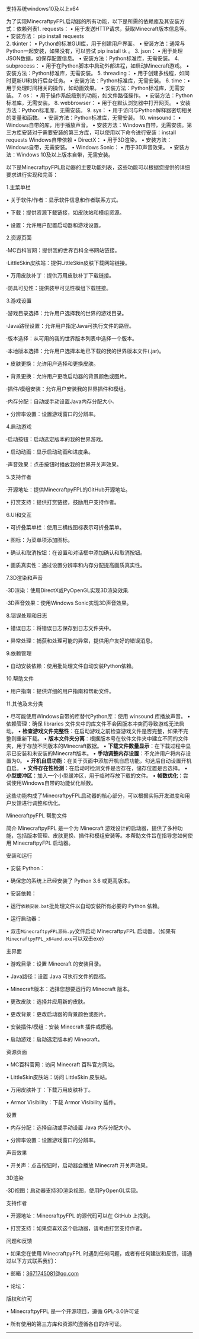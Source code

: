 支持系统windows10及以上x64

为了实现MinecraftpyFPL启动器的所有功能，以下是所需的依赖库及其安装方式：依赖列表1. requests：
• 用于发送HTTP请求，获取Minecraft版本信息等。
• 安装方法：  pip install requests  
2. tkinter：
• Python的标准GUI库，用于创建用户界面。
• 安装方法：通常与Python一起安装，如果没有，可以尝试  pip install tk  。
3. json：
• 用于处理JSON数据，如保存配置信息。
• 安装方法：Python标准库，无需安装。
4. subprocess：
• 用于在Python脚本中启动外部进程，如启动Minecraft游戏。
• 安装方法：Python标准库，无需安装。
5. threading：
• 用于创建多线程，如同时更新UI和执行后台任务。
• 安装方法：Python标准库，无需安装。
6. time：• 用于处理时间相关的操作，如动画效果。
• 安装方法：Python标准库，无需安装。
7. os：
• 用于操作系统级别的功能，如文件路径操作。
• 安装方法：Python标准库，无需安装。
8. webbrowser：
• 用于在默认浏览器中打开网页。
• 安装方法：Python标准库，无需安装。
9. sys：
• 用于访问与Python解释器密切相关的变量和函数。
• 安装方法：Python标准库，无需安装。
10. winsound：
• Windows自带的库，用于播放声音。
• 安装方法：Windows自带，无需安装。第三方库安装对于需要安装的第三方库，可以使用以下命令进行安装：install requests
Windows自带依赖
• DirectX：
• 用于3D渲染。
• 安装方法：Windows自带，无需安装。
• Windows Sonic：
• 用于3D声音效果。
• 安装方法：Windows 10及以上版本自带，无需安装。




以下是MinecraftpyFPL启动器的主要功能列表，这些功能可以根据您提供的详细要求进行实现和完善：


1.主菜单栏

• 关于软件/作者：显示软件信息和作者联系方式。

• 下载：提供资源下载链接，如皮肤站和模组资源。

• 设置：允许用户配置启动器和游戏设置。


2.资源页面

·MC百科官网：提供我的世界百科全书网站链接。

·LittleSkin皮肤站：提供LittleSkin皮肤下载网站链接。

• 万用皮肤补丁：提供万用皮肤补丁下载链接。

·防具可见性：提供装甲可见性模组下载链接。


3.游戏设置

·游戏目录选择：允许用户选择我的世界的游戏目录。

·Java路径设置：允许用户指定Java可执行文件的路径。

·版本选择：从可用的我的世界版本列表中选择一个版本。

·本地版本选择：允许用户选择本地已下载的我的世界版本文件(.jar)。

• 皮肤更换：允许用户选择和更换皮肤。

• 背景更换：允许用户更改启动器的背景颜色或图片。

·插件/模组安装：允许用户安装我的世界插件和模组。

·内存分配：自动或手动设置Java内存分配大小.

• 分辨率设置：设置游戏窗口的分辨率。


4.启动游戏

·启动按钮：启动选定版本的我的世界游戏。

• 启动动画：显示启动动画和进度条。

·声音效果：点击按钮时播放我的世界开关声效果。


5.支持作者

·开源地址：提供MinecraftpyFPL的GitHub开源地址。

• 打赏支持：提供打赏链接，鼓励用户支持作者。


6.UI和交互

• 可折叠菜单栏：使用三横线图标表示可折叠菜单。

• 图标：为菜单项添加图标。

• 确认和取消按钮：在设置和对话框中添加确认和取消按钮。

• 画质真实性：通过设置分辨率和内存分配提高画质真实性。


7.3D渲染和声音

·3D渲染：使用DirectX或PyOpenGL实现3D渲染效果.

·3D声音效果：使用Windows Sonic实现3D声音效果。


8.错误处理和日志

• 错误日志：将错误日志保存到日志文件夹中。

• 异常处理：捕获和处理可能的异常，提供用户友好的错误消息。


9.依赖管理

• 自动安装依赖：使用批处理文件自动安装Python依赖。


10.帮助文件

• 用户指南：提供详细的用户指南和帮助文件。


11.其他及未分类

• 尽可能使用Windows自带的库替代Python库：使用  winsound  库播放声音。
•依赖管理：确保  libraries  文件夹中的库文件不会因版本冲突而导致游戏无法启动。
 • **检查游戏文件完整性**：在启动游戏之前检查游戏文件是否完整，如果不完整则重新下载。
• **版本文件夹分离**：根据版本号在软件文件夹中建立不同的文件夹，用于存放不同版本的Minecraft数据。
• **下载文件数量显示**：在下载过程中显示已安装和未安装的Minecraft版本。
• **手动调整内存设置**：不允许用户将内存设置为0。
• **开机自启功能**：在关于页面中添加开机自启功能，勾选后自动设置开机自启。
• **文件存在性检测**：在启动时检测文件是否存在，储存位置是否选择。
• **小型缓冲区**：加入一个小型缓冲区，用于临时存放下载的文件。
• **帧数优化**：尝试使用Windows自带的功能优化帧数。

这些功能构成了MinecraftpyFPL启动器的核心部分，可以根据实际开发进度和用户反馈进行调整和优化。




MinecraftpyFPL 帮助文件


简介
MinecraftpyFPL 是一个为 Minecraft 游戏设计的启动器，提供了多种功能，包括版本管理、皮肤更换、插件和模组安装等。本帮助文件旨在指导您如何使用 MinecraftpyFPL 启动器。


安装和运行

• 安装 Python：

• 确保您的系统上已经安装了 Python 3.6 或更高版本。


• 安装依赖：

• 运行`依赖安装.bat`批处理文件以自动安装所有必要的 Python 依赖。


• 运行启动器：

• 双击`MinecraftpyFPL源码.py`文件启动 MinecraftpyFPL 启动器。（如果有`MinecraftpyFPL_x64amd.exe`可以双击exe）


主界面

• 游戏目录：设置 Minecraft 的安装目录。

• Java路径：设置 Java 可执行文件的路径。

• Minecraft版本：选择您想要运行的 Minecraft 版本。

• 更改皮肤：选择并应用新的皮肤。

• 更改背景：更改启动器的背景颜色或图片。

• 安装插件/模组：安装 Minecraft 插件或模组。

• 启动游戏：启动选定版本的 Minecraft。


资源页面

• MC百科官网：访问 Minecraft 百科官方网站。

• LittleSkin皮肤站：访问 LittleSkin 皮肤站。

• 万用皮肤补丁：下载万用皮肤补丁。

• Armor Visibility：下载 Armor Visibility 插件。


设置

• 内存分配：选择自动或手动设置 Java 内存分配大小。

• 分辨率设置：设置游戏窗口的分辨率。


声音效果

• 开关声：点击按钮时，启动器会播放 Minecraft 开关声效果。


3D渲染

·3D视图：启动器支持3D渲染视图，使用PyOpenGL实现。


支持作者

• 开源地址：MinecraftpyFPL 的源代码可以在 GitHub 上找到。

• 打赏支持：如果您喜欢这个启动器，请考虑打赏支持作者。


问题和反馈

• 如果您在使用 MinecraftpyFPL 时遇到任何问题，或者有任何建议和反馈，请通过以下方式联系我们：

• 邮箱：3671745081@qq.com

• 论坛：


版权和许可

• MinecraftpyFPL 是一个开源项目，遵循 GPL-3.0许可证

• 所有使用的第三方库和资源均遵循各自的许可证。


---




